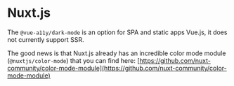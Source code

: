 # Nuxt.js

The `@vue-a11y/dark-mode` is an option for SPA and static apps Vue.js, it does not currently support SSR.

The good news is that Nuxt.js already has an incredible color mode module (`@nuxtjs/color-mode`) that you can find here: [https://github.com/nuxt-community/color-mode-module](https://github.com/nuxt-community/color-mode-module)